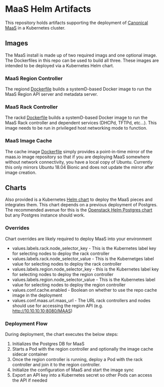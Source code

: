 # MaaS Helm Artifacts

This repository holds artifacts supporting the deployment of [Canonical MaaS](https://maas.io)
in a Kubernetes cluster.

## Images

The MaaS install is made up of two required imags and one optional image. The Dockerfiles
in this repo can be used to build all three. These images are intended to be deployed
via a Kubernetes Helm chart.

### MaaS Region Controller

The regiond [Dockerfile](images/maas-region-controller/Dockerfile) builds a systemD-based
Docker image to run the MaaS Region API server and metadata server.

### MaaS Rack Controller

The rackd [Dockerfile](images/maas-rack-controller/Dockerfile) builds a systemD-based
Docker image to run the MaaS Rack controller and dependent services (DHCPd, TFTPd, etc...).
This image needs to be run in privileged host networking mode to function.

### MaaS Image Cache

The cache image [Dockerfile](images/sstream-cache/Dockerfile) simply provides a point-in-time
mirror of the maas.io image repository so that if you are deploying MaaS somewhere
without network connectivity, you have a local copy of Ubuntu. Currently this only
mirrors Ubuntu 18.04 Bionic and does not update the mirror after image creation.

## Charts

Also provided is a Kubernetes [Helm chart](charts/maas) to deploy the MaaS pieces and
integrates them. This chart depends on a previous deployment of Postgres. The recommended
avenue for this is the [Openstack Helm Postgres chart](https://github.com/openstack/openstack-helm/tree/master/postgresql)
but any Postgres instance should work.

### Overrides

Chart overrides are likely required to deploy MaaS into your environment

* values.labels.rack.node_selector_key - This is the Kubernetes label key for selecting nodes to deploy the rack controller
* values.labels.rack.node_selector_value - This is the Kubernetges label value for selecting nodes to deploy the rack controller
* values.labels.region.node_selector_key - this is the Kubernetes label key for selecting nodes to deploy the region controller
* values.labels.region.node_selector_value - This is the Kubernetes label value for selecting nodes to deploy the region controller
* values.conf.cache.enabled - Boolean on whether to use the repo cache image in the deployment
* values.conf.maas.url.maas_url - The URL rack controllers and nodes should use for accessing the region API (e.g. http://10.10.10.10:8080/MAAS)

### Deployment Flow

During deployment, the chart executes the below steps:

1. Initializes the Postgres DB for MaaS
1. Starts a Pod with the region controller and optionally the image cache sidecar container
1. Once the region controller is running, deploy a Pod with the rack controller and join it to the region controller.
1. Initialize the configuration of MaaS and start the image sync
1. Export an API key into a Kubernetes secret so other Pods can access the API if needed
